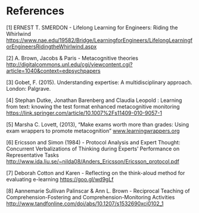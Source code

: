 # References
[1] ERNEST T. SMERDON - Lifelong Learning for Engineers: Riding the Whirlwind 
https://www.nae.edu/19582/Bridge/LearningforEngineers/LifelongLearningforEngineersRidingtheWhirlwind.aspx

[2] A. Brown, Jacobs & Paris - Metacognitive theories http://digitalcommons.unl.edu/cgi/viewcontent.cgi?article=1040&context=edpsychpapers

[3] Gobet, F. (2015). Understanding expertise: A multidisciplinary approach. London: Palgrave.

[4] Stephan Dutke, Jonathan Barenberg and Claudia Leopold : Learning from text: knowing the test format enhanced metacognitive monitoring https://link.springer.com/article/10.1007%2Fs11409-010-9057-1

[5] Marsha C. Lovett, (2013), “Make exams worth more than grades: Using exam wrappers to promote metacognition”  www.learningwrappers.org

[6] Ericsson and Simon (1984) - Protocol Analysis and Expert Thought: Concurrent Verbalizations of Thinking during Experts’ Performance on Representative Tasks http://www.ida.liu.se/~nilda08/Anders_Ericsson/Ericsson_protocol.pdf

[7] Deborah Cotton and Karen - Reflecting on the think-aloud method for evaluating e-learning https://goo.gl/wd9gLf

[8] Aannemarie Sullivan Palinscar  & Ann L. Brown - Reciprocal Teaching of Comprehension-Fostering and Comprehension-Monitoring Activities
http://www.tandfonline.com/doi/abs/10.1207/s1532690xci0102_1

